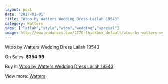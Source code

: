 ```yaml
---
layout: post
date: '2017-01-01'
title: "Wtoo by Watters Wedding Dress Lailah 19543"
category: Watters
tags: ["lailah","style","wtoo","wedding","special"]
image: http://www.eudances.com/2770-thickbox_default/wtoo-by-watters-wedding-dress-lailah-19543.jpg
---
```

Wtoo by Watters Wedding Dress Lailah 19543

On Sales: **$354.99**
<a href="https://www.eudances.com/en/watters/941-wtoo-by-watters-wedding-dress-lailah-19543.html"><amp-img layout="responsive" width="600" height="600" src="//www.eudances.com/2770-thickbox_default/wtoo-by-watters-wedding-dress-lailah-19543.jpg" alt="Wtoo by Watters Wedding Dress Lailah 19543 0" /></a>
<a href="https://www.eudances.com/en/watters/941-wtoo-by-watters-wedding-dress-lailah-19543.html"><amp-img layout="responsive" width="600" height="600" src="//www.eudances.com/2771-thickbox_default/wtoo-by-watters-wedding-dress-lailah-19543.jpg" alt="Wtoo by Watters Wedding Dress Lailah 19543 1" /></a>

Buy it: [Wtoo by Watters Wedding Dress Lailah 19543](https://www.eudances.com/en/watters/941-wtoo-by-watters-wedding-dress-lailah-19543.html "Wtoo by Watters Wedding Dress Lailah 19543")

View more: [Watters](https://www.eudances.com/en/12-watters "Watters")